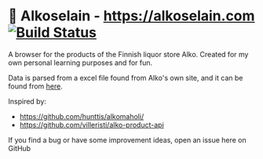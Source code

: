 # 🍷 Alkoselain - https://alkoselain.com [![Build Status](https://travis-ci.org/andersnylund/alkoselain.svg?branch=master)](https://travis-ci.org/andersnylund/alkoselain)

A browser for the products of the Finnish liquor store Alko. Created for my own personal learning purposes and for fun.  

Data is parsed from a excel file found from Alko's own site, and it can be found from [here](https://www.alko.fi/INTERSHOP/static/WFS/Alko-OnlineShop-Site/-/Alko-OnlineShop/fi_FI/Alkon%20Hinnasto%20Tekstitiedostona/alkon-hinnasto-tekstitiedostona.xls).

Inspired by:
- https://github.com/hunttis/alkomaholi/
- https://github.com/villeristi/alko-product-api

If you find a bug or have some improvement ideas, open an issue here on GitHub
